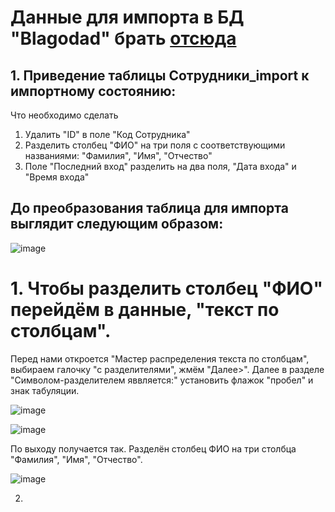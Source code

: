 #  Данные для импорта в БД "Blagodad" брать [отсюда](https://github.com/Julia-Zhirnova/Demoekzamen/tree/main/7%20задание%202022/09_1.2-2022_10/Вариант%2010/горнолыжный%20курорт/Сессия%201)

## 1. Приведение таблицы Сотрудники_import к импортному состоянию:

Что необходимо сделать
1. Удалить "ID" в поле "Код Сотрудника"
2. Разделить столбец "ФИО" на три поля с соответствующими названиями: "Фамилия", "Имя", "Отчество"
3. Поле "Последний вход" разделить на два поля, "Дата входа" и "Время входа"

## До преобразования таблица для импорта выглядит следующим образом:

![image](https://user-images.githubusercontent.com/73188898/202105414-2450722a-ba7a-4d4d-ac24-a9461fb3ad45.png)

# 1. Чтобы разделить столбец "ФИО" перейдём в данные, "текст по столбцам".  
Перед нами откроется "Мастер распределения текста по столбцам", выбираем галочку "с разделителями", жмём "Далее>". Далее в разделе "Символом-разделителем яввляется:" установить флажок "пробел" и знак табуляции.

![image](https://user-images.githubusercontent.com/73188898/202110043-e916a24f-7a2a-4c0a-9b30-00f05c4435aa.png)


![image](https://user-images.githubusercontent.com/73188898/202110500-450869e8-19e4-4201-89a0-b7fe6e7394f3.png)

По выходу получается так. Разделён столбец ФИО на три столбца "Фамилия", "Имя", "Отчество". 

![image](https://user-images.githubusercontent.com/73188898/202111824-268bbe7d-442b-483f-a744-7d3f3e1d984b.png)

2. 

